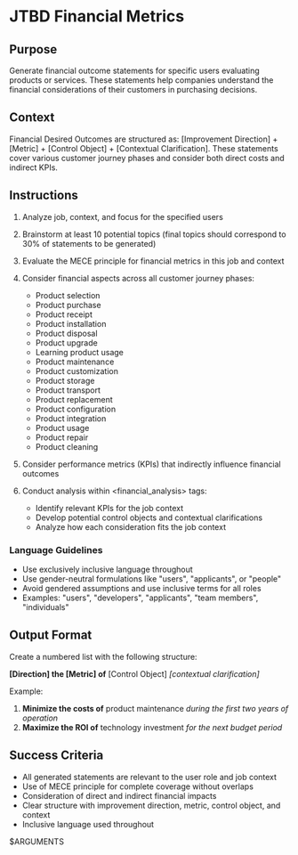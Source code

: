 # JTBD Financial Metrics

## Purpose

Generate financial outcome statements for specific users evaluating products or services. These statements help companies understand the financial considerations of their customers in purchasing decisions.

## Context

Financial Desired Outcomes are structured as: [Improvement Direction] + [Metric] + [Control Object] + [Contextual Clarification]. These statements cover various customer journey phases and consider both direct costs and indirect KPIs.

## Instructions

1. Analyze job, context, and focus for the specified users
2. Brainstorm at least 10 potential topics (final topics should correspond to 30% of statements to be generated)
3. Evaluate the MECE principle for financial metrics in this job and context
4. Consider financial aspects across all customer journey phases:
   - Product selection
   - Product purchase
   - Product receipt
   - Product installation
   - Product disposal
   - Product upgrade
   - Learning product usage
   - Product maintenance
   - Product customization
   - Product storage
   - Product transport
   - Product replacement
   - Product configuration
   - Product integration
   - Product usage
   - Product repair
   - Product cleaning

5. Consider performance metrics (KPIs) that indirectly influence financial outcomes
6. Conduct analysis within <financial_analysis> tags:
   - Identify relevant KPIs for the job context
   - Develop potential control objects and contextual clarifications
   - Analyze how each consideration fits the job context

### Language Guidelines

- Use exclusively inclusive language throughout
- Use gender-neutral formulations like "users", "applicants", or "people"
- Avoid gendered assumptions and use inclusive terms for all roles
- Examples: "users", "developers", "applicants", "team members", "individuals"

## Output Format

Create a numbered list with the following structure:

**[Direction] the [Metric] of** [Control Object] _[contextual clarification]_

Example:
1. **Minimize the costs of** product maintenance _during the first two years of operation_
2. **Maximize the ROI of** technology investment _for the next budget period_

## Success Criteria

- All generated statements are relevant to the user role and job context
- Use of MECE principle for complete coverage without overlaps
- Consideration of direct and indirect financial impacts
- Clear structure with improvement direction, metric, control object, and context
- Inclusive language used throughout

$ARGUMENTS
